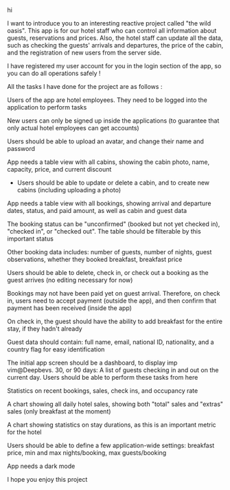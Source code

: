 hi 

I want to introduce you to an interesting reactive project called "the wild oasis".
This app is for our hotel staff who can control all information about guests, reservations and prices.
Also, the hotel staff can update all the data, such as checking the guests' arrivals and departures, the price of the cabin, and the registration of new users from the server side.

I have registered my user account for you in the login section of the app, so you can do all operations safely !

All the tasks I have done for the project are as follows :

Users of the app are hotel employees. They need to be logged into the application to perform tasks

New users can only be signed up inside the applications (to guarantee that only actual hotel employees can get accounts)

Users should be able to upload an avatar, and change their name and password

App needs a table view with all cabins, showing the cabin photo, name, capacity, price, and current discount

- Users should be able to update or delete a cabin, and to create new cabins (including uploading a photo)

App needs a table view with all bookings, showing arrival and departure dates, status, and paid amount, as well as cabin and guest data

The booking status can be "unconfirmed" (booked but not yet checked in), "checked in", or "checked out". The table should be filterable by this important status

Other booking data includes: number of guests, number of nights, guest observations, whether they booked breakfast, breakfast price

Users should be able to delete, check in, or check out a booking as the guest arrives (no editing necessary for now)

Bookings may not have been paid yet on guest arrival. Therefore, on check in, users need to accept payment (outside the app), and then confirm that payment has been received (inside the app)

On check in, the guest should have the ability to add breakfast for the entire stay, if they hadn't already

Guest data should contain: full name, email, national ID, nationality, and a country flag for easy identification

The initial app screen should be a dashboard, to display imp vim@Deepbevs. 30, or 90 days: A list of guests checking in and out on the current day. Users should be able to perform these tasks from here

Statistics on recent bookings, sales, check ins, and occupancy rate

A chart showing all daily hotel sales, showing both "total" sales and "extras" sales (only breakfast at the moment)

A chart showing statistics on stay durations, as this is an important metric for the hotel

Users should be able to define a few application-wide settings: breakfast price, min and max nights/booking, max guests/booking

App needs a dark mode


I hope you enjoy this project
